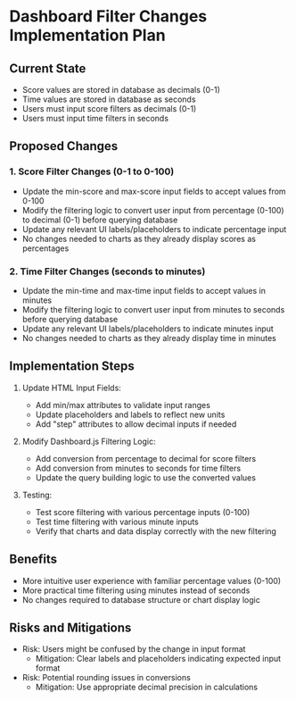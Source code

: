 # Dashboard Filter Changes Implementation Plan

## Current State
- Score values are stored in database as decimals (0-1)
- Time values are stored in database as seconds
- Users must input score filters as decimals (0-1)
- Users must input time filters in seconds

## Proposed Changes

### 1. Score Filter Changes (0-1 to 0-100)
- Update the min-score and max-score input fields to accept values from 0-100
- Modify the filtering logic to convert user input from percentage (0-100) to decimal (0-1) before querying database
- Update any relevant UI labels/placeholders to indicate percentage input
- No changes needed to charts as they already display scores as percentages

### 2. Time Filter Changes (seconds to minutes)
- Update the min-time and max-time input fields to accept values in minutes
- Modify the filtering logic to convert user input from minutes to seconds before querying database
- Update any relevant UI labels/placeholders to indicate minutes input
- No changes needed to charts as they already display time in minutes

## Implementation Steps

1. Update HTML Input Fields:
   - Add min/max attributes to validate input ranges
   - Update placeholders and labels to reflect new units
   - Add "step" attributes to allow decimal inputs if needed

2. Modify Dashboard.js Filtering Logic:
   - Add conversion from percentage to decimal for score filters
   - Add conversion from minutes to seconds for time filters
   - Update the query building logic to use the converted values

3. Testing:
   - Test score filtering with various percentage inputs (0-100)
   - Test time filtering with various minute inputs
   - Verify that charts and data display correctly with the new filtering

## Benefits
- More intuitive user experience with familiar percentage values (0-100)
- More practical time filtering using minutes instead of seconds
- No changes required to database structure or chart display logic

## Risks and Mitigations
- Risk: Users might be confused by the change in input format
  - Mitigation: Clear labels and placeholders indicating expected input format
- Risk: Potential rounding issues in conversions
  - Mitigation: Use appropriate decimal precision in calculations